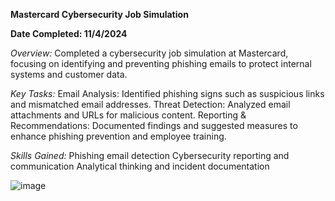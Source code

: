 **Mastercard Cybersecurity Job Simulation**

**Date Completed: 11/4/2024**

*Overview:*
Completed a cybersecurity job simulation at Mastercard, focusing on identifying and preventing phishing emails to protect internal systems and customer data.

*Key Tasks:*
Email Analysis: Identified phishing signs such as suspicious links and mismatched email addresses.
Threat Detection: Analyzed email attachments and URLs for malicious content.
Reporting & Recommendations: Documented findings and suggested measures to enhance phishing prevention and employee training.

*Skills Gained:*
Phishing email detection
Cybersecurity reporting and communication
Analytical thinking and incident documentation


![image](https://github.com/user-attachments/assets/dee47019-bb96-4ddb-bf0c-4160981cdab6)
